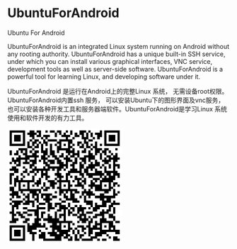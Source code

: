 # UbuntuForAndroid
Ubuntu For Android


UbuntuForAndroid is an integrated Linux system running on Android without any rooting authority. UbuntuForAndroid has a unique built-in SSH service, under which you can install various graphical interfaces, VNC service, development tools as well as server-side software. 
UbuntuForAndroid is a powerful tool for learning Linux, and developing software under it. 


UbuntuForAndroid 是运行在Android上的完整Linux 系统， 无需设备root权限。 UbuntuForAndroid内置ssh 服务， 可以安装Ubuntu下的图形界面及vnc服务，也可以安装各种开发工具和服务器端软件。UbuntuForAndroid是学习Linux 系统使用和软件开发的有力工具。


![Image text](https://github.com/utopsh/UbuntuForAndroid/raw/master/qrcode.png)
